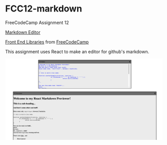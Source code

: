 # FCC12-markdown
FreeCodeCamp Assignment 12

[Markdown Editor](https://www.alex-cameron.com/FCC12/)

[Front End Libraries](https://www.freecodecamp.org/certification/alexcamero/front-end-libraries) from [FreeCodeCamp](https://www.freecodecamp.org/)

This assignment uses React to make an editor for github's markdown.

![Image of app 1](https://github.com/alexcamero/FCC12-markdown/blob/main/01.png)
